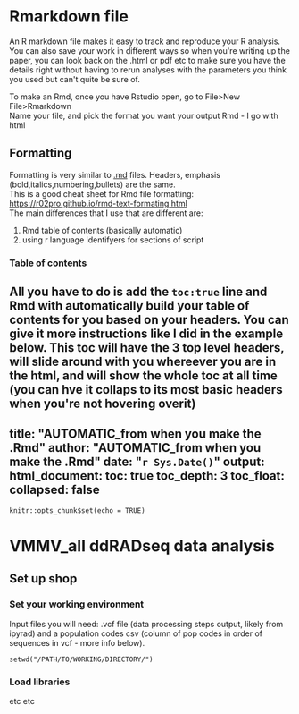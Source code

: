 # Rmarkdown file
An R markdown file makes it easy to track and reproduce your R analysis. You can also save your work in different ways so when you're writing up the paper, you can look back on the .html or pdf etc to make sure you have the details right without having to rerun analyses with the parameters you think you used but can't quite be sure of.

To make an Rmd, once you have Rstudio open, go to File>New File>Rmarkdown  
Name your file, and pick the format you want your output Rmd - I go with html

## Formatting 
Formatting is very similar to [.md]( ) files. Headers, emphasis (bold,italics,numbering,bullets) are the same.  \
This is a good cheat sheet for Rmd file formatting: https://r02pro.github.io/rmd-text-formating.html  \
The main differences that I use that are different are:  
1) Rmd table of contents (basically automatic)
2) using r language identifyers for sections of script

### Table of contents
All you have to do is add the `toc:true` line and Rmd with automatically build your table of contents for you based on your headers. You can give it more instructions like I did in the example below. This toc will have the 3 top level headers, will slide around with you whereever you are in the html, and will show the whole toc at all time (you can hve it collaps to its most basic headers when you're not hovering overit)
---
title: "AUTOMATIC_from when you make the .Rmd"
author: "AUTOMATIC_from when you make the .Rmd"
date: "`r Sys.Date()`"
output: 
  html_document:
    toc: true
    toc_depth: 3
    toc_float: 
      collapsed: false
---

```{r setup, include=FALSE}
knitr::opts_chunk$set(echo = TRUE)
```

# VMMV_all ddRADseq data analysis
## Set up shop
### Set your working environment
Input files you will need: .vcf file (data processing steps output, likely from ipyrad) and a population codes csv (column of pop codes in order of sequences in vcf - more info below). 
```{r}
setwd("/PATH/TO/WORKING/DIRECTORY/")
```
### Load libraries
etc
etc
